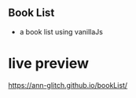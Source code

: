 ## Book List

- a book list using vanillaJs

# live preview

https://ann-glitch.github.io/bookList/
